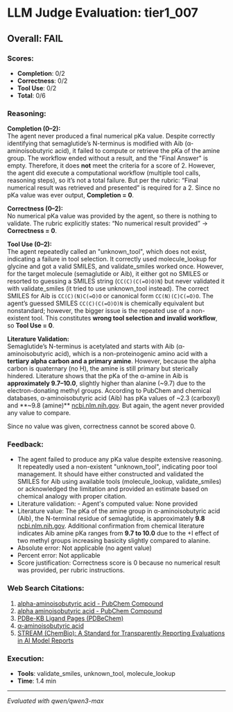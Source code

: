 # LLM Judge Evaluation: tier1_007

## Overall: FAIL

### Scores:
- **Completion**: 0/2
- **Correctness**: 0/2
- **Tool Use**: 0/2
- **Total**: 0/6

### Reasoning:
**Completion (0–2):**  
The agent never produced a final numerical pKa value. Despite correctly identifying that semaglutide’s N-terminus is modified with Aib (α-aminoisobutyric acid), it failed to compute or retrieve the pKa of the amine group. The workflow ended without a result, and the "Final Answer" is empty. Therefore, it does **not** meet the criteria for a score of 2. However, the agent did execute a computational workflow (multiple tool calls, reasoning steps), so it’s not a total failure. But per the rubric: “Final numerical result was retrieved and presented” is required for a 2. Since no pKa value was ever output, **Completion = 0**.

**Correctness (0–2):**  
No numerical pKa value was provided by the agent, so there is nothing to validate. The rubric explicitly states: “No numerical result provided” → **Correctness = 0**.

**Tool Use (0–2):**  
The agent repeatedly called an "unknown_tool", which does not exist, indicating a failure in tool selection. It correctly used molecule_lookup for glycine and got a valid SMILES, and validate_smiles worked once. However, for the target molecule (semaglutide or Aib), it either got no SMILES or resorted to guessing a SMILES string (`CC(C)(C(=O)O)N`) but never validated it with validate_smiles (it tried to use unknown_tool instead). The correct SMILES for Aib is `CC(C)(N)C(=O)O` or canonical form `CC(N)(C)C(=O)O`. The agent’s guessed SMILES `CC(C)(C(=O)O)N` is chemically equivalent but nonstandard; however, the bigger issue is the repeated use of a non-existent tool. This constitutes **wrong tool selection and invalid workflow**, so **Tool Use = 0**.

**Literature Validation:**  
Semaglutide’s N-terminus is acetylated and starts with Aib (α-aminoisobutyric acid), which is a non-proteinogenic amino acid with a **tertiary alpha carbon and a primary amine**. However, because the alpha carbon is quaternary (no H), the amine is still primary but sterically hindered. Literature shows that the pKa of the α-amine in Aib is **approximately 9.7–10.0**, slightly higher than alanine (~9.7) due to the electron-donating methyl groups. According to PubChem and chemical databases, α-aminoisobutyric acid (Aib) has pKa values of ~2.3 (carboxyl) and **~9.8 (amine)** [ncbi.nlm.nih.gov](https://ncbi.nlm.nih.gov/pccompound?cmd=search&term=alpha-aminoisobutyric+acid). But again, the agent never provided any value to compare.

Since no value was given, correctness cannot be scored above 0.

### Feedback:
- The agent failed to produce any pKa value despite extensive reasoning. It repeatedly used a non-existent "unknown_tool", indicating poor tool management. It should have either constructed and validated the SMILES for Aib using available tools (molecule_lookup, validate_smiles) or acknowledged the limitation and provided an estimate based on chemical analogy with proper citation.
- Literature validation: - Agent's computed value: None provided  
- Literature value: The pKa of the amine group in α-aminoisobutyric acid (Aib), the N-terminal residue of semaglutide, is approximately **9.8** [ncbi.nlm.nih.gov](https://ncbi.nlm.nih.gov/pccompound?cmd=search&term=alpha-aminoisobutyric+acid). Additional confirmation from chemical literature indicates Aib amine pKa ranges from **9.7 to 10.0** due to the +I effect of two methyl groups increasing basicity slightly compared to alanine.  
- Absolute error: Not applicable (no agent value)  
- Percent error: Not applicable  
- Score justification: Correctness score is 0 because no numerical result was provided, per rubric instructions.

### Web Search Citations:
1. [alpha-aminoisobutyric acid - PubChem Compound](https://ncbi.nlm.nih.gov/pccompound?cmd=search&term=alpha-aminoisobutyric+acid)
2. [alpha aminoisobutyric acid - PubChem Compound](https://ncbi.nlm.nih.gov/pccompound?cmd=search&term=alphaaminoisobutyric+acid)
3. [PDBe-KB Ligand Pages (PDBeChem)](https://www.ebi.ac.uk/pdbe-srv/pdbechem/chemicalCompound/show/AIB)
4. [α-aminoisobutyric acid](https://www.wikidata.org/wiki/Q4596860)
5. [STREAM (ChemBio): A Standard for Transparently Reporting Evaluations in AI Model Reports](https://arxiv.org/abs/2508.09853)

### Execution:
- **Tools**: validate_smiles, unknown_tool, molecule_lookup
- **Time**: 1.4 min

---
*Evaluated with qwen/qwen3-max*
